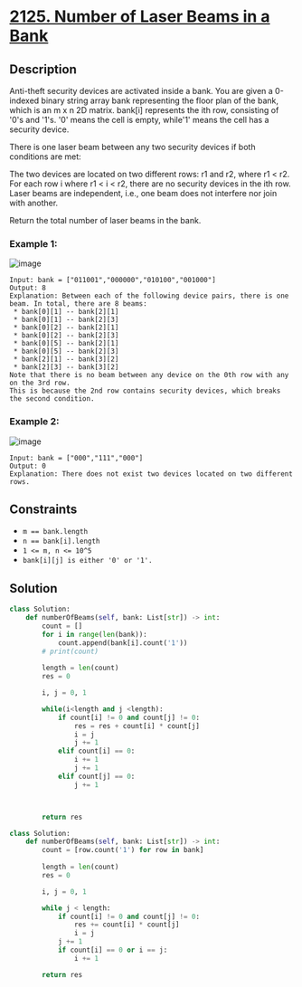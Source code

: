 # [2125. Number of Laser Beams in a Bank](https://leetcode.com/problems/number-of-laser-beams-in-a-bank/description/?envType=daily-question&envId=2024-01-03)

## Description

Anti-theft security devices are activated inside a bank. You are given a 0-indexed binary string array bank representing the floor plan of the bank, which is an m x n 2D matrix. bank[i] represents the ith row, consisting of '0's and '1's. '0' means the cell is empty, while'1' means the cell has a security device.

There is one laser beam between any two security devices if both conditions are met:

The two devices are located on two different rows: r1 and r2, where r1 < r2.
For each row i where r1 < i < r2, there are no security devices in the ith row.
Laser beams are independent, i.e., one beam does not interfere nor join with another.

Return the total number of laser beams in the bank.



### Example 1:

![image](https://assets.leetcode.com/uploads/2021/12/24/laser1.jpg)

```
Input: bank = ["011001","000000","010100","001000"]
Output: 8
Explanation: Between each of the following device pairs, there is one beam. In total, there are 8 beams:
 * bank[0][1] -- bank[2][1]
 * bank[0][1] -- bank[2][3]
 * bank[0][2] -- bank[2][1]
 * bank[0][2] -- bank[2][3]
 * bank[0][5] -- bank[2][1]
 * bank[0][5] -- bank[2][3]
 * bank[2][1] -- bank[3][2]
 * bank[2][3] -- bank[3][2]
Note that there is no beam between any device on the 0th row with any on the 3rd row.
This is because the 2nd row contains security devices, which breaks the second condition.
```

### Example 2:

![image](https://assets.leetcode.com/uploads/2021/12/24/laser2.jpg)

```
Input: bank = ["000","111","000"]
Output: 0
Explanation: There does not exist two devices located on two different rows.
```

## Constraints

- `m == bank.length`
- `n == bank[i].length`
- `1 <= m, n <= 10^5`
- `bank[i][j] is either '0' or '1'.`

## Solution

```python
class Solution:
    def numberOfBeams(self, bank: List[str]) -> int:
        count = []
        for i in range(len(bank)):
            count.append(bank[i].count('1'))
        # print(count)
        
        length = len(count)
        res = 0

        i, j = 0, 1

        while(i<length and j <length):
            if count[i] != 0 and count[j] != 0:
                res = res + count[i] * count[j]
                i = j
                j += 1
            elif count[i] == 0:
                i += 1
                j += 1
            elif count[j] == 0:
                j += 1



        return res
```

```python
class Solution:
    def numberOfBeams(self, bank: List[str]) -> int:
        count = [row.count('1') for row in bank]
        
        length = len(count)
        res = 0

        i, j = 0, 1

        while j < length:
            if count[i] != 0 and count[j] != 0:
                res += count[i] * count[j]
                i = j
            j += 1
            if count[i] == 0 or i == j:
                i += 1

        return res


```